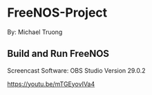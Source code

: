 # FreeNOS-Project

By: Michael Truong

## Build and Run FreeNOS
Screencast Software: OBS Studio Version 29.0.2

https://youtu.be/mTGEyovIVa4
